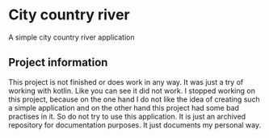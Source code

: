# City country river

A simple city country river application

## Project information

This project is not finished or does work in any way. It was just 
a try of working with kotlin. Like you can see it did not work. 
I stopped working on this project, because on the one hand I do not like the idea
of creating such a simple application and on the other hand this project had some bad 
practises in it. So do not try to use this application. It is just an archived
repository for documentation purposes. It just documents my personal way.